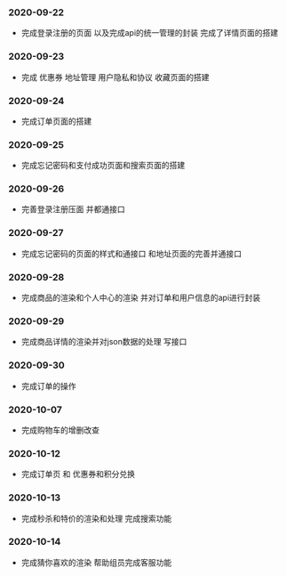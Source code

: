 ### 2020-09-22
- 完成登录注册的页面  以及完成api的统一管理的封装  完成了详情页面的搭建

### 2020-09-23
- 完成 优惠券 地址管理 用户隐私和协议 收藏页面的搭建 

### 2020-09-24 
- 完成订单页面的搭建

### 2020-09-25
- 完成忘记密码和支付成功页面和搜索页面的搭建

### 2020-09-26
- 完善登录注册压面 并都通接口

### 2020-09-27
- 完成忘记密码的页面的样式和通接口  和地址页面的完善并通接口

### 2020-09-28
- 完成商品的渲染和个人中心的渲染  并对订单和用户信息的api进行封装

### 2020-09-29
- 完成商品详情的渲染并对json数据的处理  写接口

### 2020-09-30 
- 完成订单的操作

### 2020-10-07
- 完成购物车的增删改查

### 2020-10-12
- 完成订单页 和 优惠券和积分兑换

### 2020-10-13
- 完成秒杀和特价的渲染和处理 完成搜索功能

### 2020-10-14
- 完成猜你喜欢的渲染  帮助组员完成客服功能